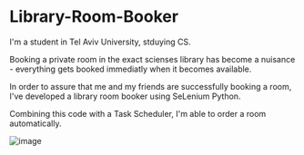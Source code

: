 # Library-Room-Booker

I'm a student in Tel Aviv University, stduying CS.

Booking a private room in the exact scienses library has become a nuisance - everything gets booked immediatly when it becomes available.

In order to assure that me and my friends are successfully booking a room, I've developed a library room booker using SeLenium Python.

Combining this code with a Task Scheduler, I'm able to order a room automatically.


![image](https://user-images.githubusercontent.com/93910142/177085369-f7862571-d93a-464a-af4e-1389de627686.png)
